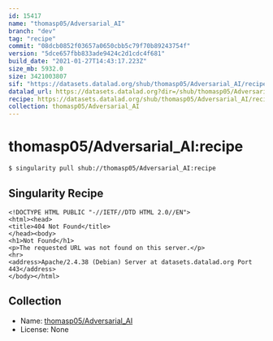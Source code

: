 ```yaml
---
id: 15417
name: "thomasp05/Adversarial_AI"
branch: "dev"
tag: "recipe"
commit: "08dcb0852f03657a0650cbb5c79f70b89243754f"
version: "5dce657fbb833ade9424c2d1cdc4f681"
build_date: "2021-01-27T14:43:17.223Z"
size_mb: 5932.0
size: 3421003807
sif: "https://datasets.datalad.org/shub/thomasp05/Adversarial_AI/recipe/2021-01-27-08dcb085-5dce657f/5dce657fbb833ade9424c2d1cdc4f681.sif"
datalad_url: https://datasets.datalad.org?dir=/shub/thomasp05/Adversarial_AI/recipe/2021-01-27-08dcb085-5dce657f/
recipe: https://datasets.datalad.org/shub/thomasp05/Adversarial_AI/recipe/2021-01-27-08dcb085-5dce657f/Singularity
collection: thomasp05/Adversarial_AI
---
```


# thomasp05/Adversarial_AI:recipe

```bash
$ singularity pull shub://thomasp05/Adversarial_AI:recipe
```

## Singularity Recipe

```singularity
<!DOCTYPE HTML PUBLIC "-//IETF//DTD HTML 2.0//EN">
<html><head>
<title>404 Not Found</title>
</head><body>
<h1>Not Found</h1>
<p>The requested URL was not found on this server.</p>
<hr>
<address>Apache/2.4.38 (Debian) Server at datasets.datalad.org Port 443</address>
</body></html>
```

## Collection

 - Name: [thomasp05/Adversarial_AI](https://github.com/thomasp05/Adversarial_AI)
 - License: None


